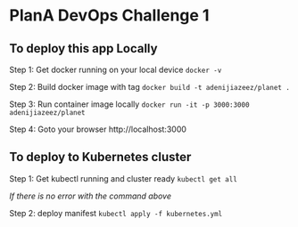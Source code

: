 # PlanA DevOps Challenge 1

## To deploy this app Locally

Step 1: Get docker running on your local device
```docker -v```

Step 2: Build docker image with tag
```docker build -t adenijiazeez/planet .```

Step 3: Run container image locally
```docker run -it -p 3000:3000 adenijiazeez/planet```

Step 4: Goto your browser
http://localhost:3000


## To deploy to Kubernetes cluster
Step 1: Get kubectl running and cluster ready
```kubectl get all```

_If there is no error with the command above_

Step 2: deploy manifest
```kubectl apply -f kubernetes.yml```
